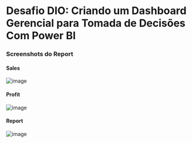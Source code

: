 # Desafio DIO: Criando um Dashboard Gerencial para Tomada de Decisões Com Power BI

### Screenshots do Report
#### Sales
![image](https://github.com/user-attachments/assets/62a05a9d-deda-481a-adc0-1d4d47331422)

#### Profit
![image](https://github.com/user-attachments/assets/f5980913-2eab-4401-b808-b77c12269567)

#### Report
![image](https://github.com/user-attachments/assets/5b6b8f16-16cb-41e5-abc3-669119181b91)


